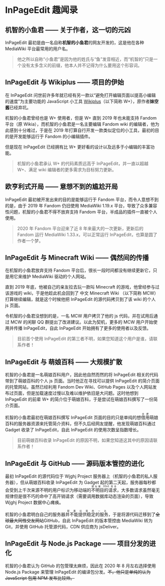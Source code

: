 # InPageEdit 趣闻录

## 机智的小鱼君 —— 关于作者，这一切的元凶

InPageEdit 最初是由一名自称**机智的小鱼君**的网友开发的，这是他在各种 MediaWiki 平台最常用的用户名。

> 他之所以自称“小鱼君”是因为他的姓氏与“鱼”发音相近，而“机智的”只是一个没有太多含义的前缀，他本人并不记得为什么要用这个形容词。

## InPageEdit 与 Wikiplus —— 项目的伊始

在 InPageEdit 问世前许多年就已经有另一款以“避免打开编辑页面以提高小编辑的速度”为主要功能的 JavaScript 小工具 [Wikiplus](https://zh.moegirl.org.cn/User:妹空酱/Wikiplus)（以下简称 W+），原作者**妹空酱**已经弃坑。

机智的小鱼君曾经也是 W+ 使用者，但是 W+ 直到 2019 年也未能支持 Fandom 平台（原 Wikia），而机智的小鱼君是一名主要编辑 Fandom wiki 的编辑者，他为此感到十分难过，于是在 2019 年打算自行开发一款类似定位的小工具，最初的目的是开发能够运行于 Fandom 的小编辑插件。

但是现在 InPageEdit 已经拥有比 W+ 更好看的设计以及远多于小编辑的丰富功能。

> 机智的小鱼君承认 W+ 的代码素质远高于 InPageEdit，并一直以超越 W+、满足 wiki 编辑者的更多需求为目标努力更新。

## 欧亨利式开局 —— 意想不到的尴尬开局

InPageEdit 最初被开发出来的目的是能够运行于 Fandom 平台，而令人意想不到的是，由于 2019 年 Fandom 仍旧使用 MediaWiki 1.19.x 平台，导致了众多兼容性问题，机智的小鱼君不得不放弃支持 Fandom 平台，半成品的插件一直被个人使用。

> 2020 年 Fandom 平台迎来了近 8 年来最大的一次更新，更新后的 Fandom 运行 MediaWiki 1.33.x，可以正常运行 InPageEdit，也算是圆了作者一个梦。

## InPageEdit 与 Minecraft Wiki —— 偶然间的传播

在机智的小鱼君放弃支持 Fandom 平台后，很长一段时间都没有继续更新它，只是用它来维护 MediaWiki 驱动的个人网站。

直到 2019 年底，他被自己的亲友拉去玩一款叫 Minecraft 的游戏，他曾经参与过该游戏的 wiki，于是他趁此机会回到了 中文 Minecraft Wiki （以下简称 MCW）打算继续编辑，就是这个时候他把 InPageEdit 的源代码拷贝到了该 wiki 的个人 js 页面。

令机智的小鱼君没想到的是，一名 MCW 用户拷贝了他的 js 代码，并在试用后通过 MCW 的闲聊 QQ 群提出了改进建议。以此为契机，更多的 MCW 用户开始使用并传播 InPageEdit，自此 InPageEdit 开始拥有了更多的使用者以及反馈。

> 目前首个使用 InPageEdit 的第三者不明，如果您知道这个用户是谁，请联系作者！

## InPageEdit 与 萌娘百科 —— 大规模扩散

机智的小鱼君是一名萌娘百科用户，因此他自然而然的将 InPageEdit 相关的代码带到了萌娘百科的个人 js 页面。当时他正在寻找可以提供 InPageEdit 的简介页面的托管网站，虽然已经利用 Fandom Dev Wiki、GitHub Pages 以及个人网站发布过页面，但是加载速度过慢以及难以维护依旧是大问题。这时他想到 InPageEdit 的前辈 W+ 的简介位于萌娘百科，于是尝试在萌娘百科撰写了一份简介页面。

机智的小鱼君最初在萌娘百科撰写 InPageEdit 页面的目的只是单纯的想<ruby>借用<rt>白嫖</rt></ruby>萌娘百科的服务器资源来托管简介资料，但不久后经网友提醒，他发现萌娘百科通过 Gadget 收录了 InPageEdit，自此 InPageEdit 的使用次数呈指数增长。

> 目前萌娘百科收录 InPageEdit 的原因不明，如果您知道这其中的原因请联系作者！

## InPageEdit 与 GitHub —— 源码版本管控的进化

最初 InPageEdit 的源代码位于 Wjghj Project 服务器上（机智的小鱼君的私人服务器），但从萌娘百科收录 InPageEdit 为 Gadget 起的第二天起，服务器每秒都会受到上千次来源不明的用户标识为移动端的<ruby>不明目的请求<rt>疑似被 DDoS 攻击</rt></ruby>，大多数请求虽然毫无规律但是很不巧的命中了高开销请求（需要调用数据库动态渲染的页面），导致 Wjghj Project 数据中心瘫痪。

机智的小鱼君明白自己的服务器<ruby>并不能提供稳定的服务<rt>配置垃圾的一比</rt></ruby>，于是将源代码迁移到了~~全球最大同性交友网站~~GitHub，自此 InPageEdit 的版本管控由 MediaWiki 转为 Git，并使用 GitHub 托管源代码，CDN 供应商为 jsDeliver。

## InPageEdit 与 Node.js Package —— 项目分发的进化

机智的小鱼君认为 GitHub 的包管理太麻烦，因此在 2020 年 8 月左右选择使用 Node.js Package 来管理 InPageEdit 的编译包分发。~~不，他只是单纯的认为 JavaScript 包用 NPM 发布比较帅。~~
